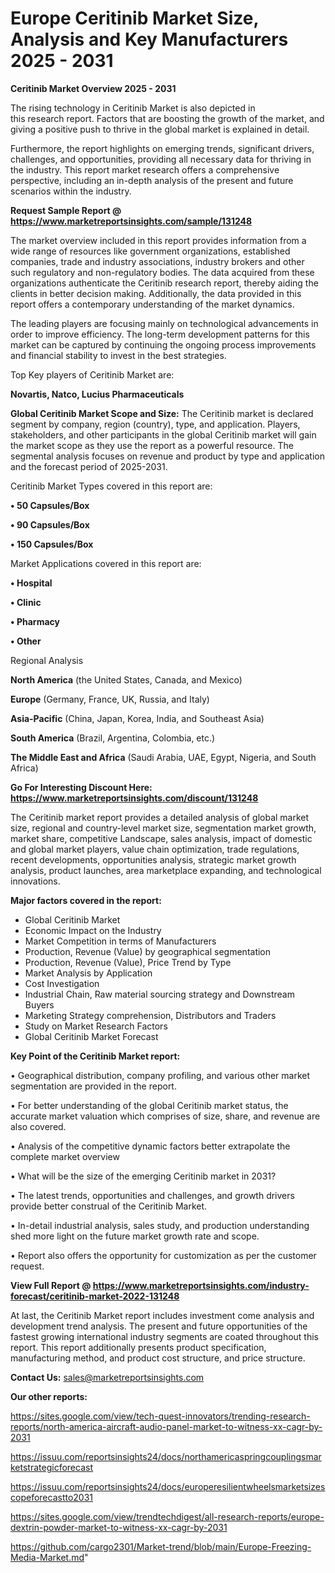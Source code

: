 # Europe Ceritinib Market Size, Analysis and Key Manufacturers 2025 - 2031

<Strong> Ceritinib Market Overview 2025 - 2031</strong>

The rising technology in Ceritinib Market is also depicted in this research report. Factors that are boosting the growth of the market, and giving a positive push to thrive in the global market is explained in detail.

Furthermore, the report highlights on emerging trends, significant drivers, challenges, and opportunities, providing all necessary data for thriving in the industry. This report market research offers a comprehensive perspective, including an in-depth analysis of the present and future scenarios within the industry.

<strong>Request Sample Report @ <a href=https://www.marketreportsinsights.com/sample/131248>https://www.marketreportsinsights.com/sample/131248</a></strong>

The market overview included in this report provides information from a wide range of resources like government organizations, established companies, trade and industry associations, industry brokers and other such regulatory and non-regulatory bodies. The data acquired from these organizations authenticate the Ceritinib research report, thereby aiding the clients in better decision making. Additionally, the data provided in this report offers a contemporary understanding of the market dynamics.

The leading players are focusing mainly on technological advancements in order to improve efficiency. The long-term development patterns for this market can be captured by continuing the ongoing process improvements and financial stability to invest in the best strategies.

Top Key players of Ceritinib Market are:

<strong>Novartis, Natco, Lucius Pharmaceuticals</strong>

<strong><b>Global Ceritinib Market Scope and Size:</b></strong>
The Ceritinib market is declared segment by company, region (country), type, and application. Players, stakeholders, and other participants in the global Ceritinib market will gain the market scope as they use the report as a powerful resource. The segmental analysis focuses on revenue and product by type and application and the forecast period of 2025-2031.

Ceritinib Market Types covered in this report are:

<strong>• 50 Capsules/Box

• 90 Capsules/Box

• 150 Capsules/Box</strong>

Market Applications covered in this report are:

<strong>• Hospital

• Clinic

• Pharmacy

• Other</strong> 

Regional Analysis

<strong>North America</strong> (the United States, Canada, and Mexico)

<strong>Europe</strong> (Germany, France, UK, Russia, and Italy)

<strong>Asia-Pacific</strong> (China, Japan, Korea, India, and Southeast Asia)

<strong>South America</strong> (Brazil, Argentina, Colombia, etc.)

<strong>The Middle East and Africa</strong> (Saudi Arabia, UAE, Egypt, Nigeria, and South Africa)

<strong>Go For Interesting Discount Here: <a href=https://www.marketreportsinsights.com/discount/131248>https://www.marketreportsinsights.com/discount/131248</a></strong>

The Ceritinib market report provides a detailed analysis of global market size, regional and country-level market size, segmentation market growth, market share, competitive Landscape, sales analysis, impact of domestic and global market players, value chain optimization, trade regulations, recent developments, opportunities analysis, strategic market growth analysis, product launches, area marketplace expanding, and technological innovations.

<strong><b>Major factors covered in the report:</b></strong>
<ul>
  <li>Global Ceritinib Market </li>
  <li>Economic Impact on the Industry</li>
  <li>Market Competition in terms of Manufacturers</li>
  <li>Production, Revenue (Value) by geographical segmentation</li>
  <li>Production, Revenue (Value), Price Trend by Type</li>
  <li>Market Analysis by Application</li>
  <li>Cost Investigation</li>
  <li>Industrial Chain, Raw material sourcing strategy and Downstream Buyers</li>
  <li>Marketing Strategy comprehension, Distributors and Traders</li>
  <li>Study on Market Research Factors</li>
  <li>Global Ceritinib Market Forecast</li>
</ul>

<strong><b>Key Point of the Ceritinib Market report:</b></strong>

• Geographical distribution, company profiling, and various other market segmentation are provided in the report.

• For better understanding of the global Ceritinib market status, the accurate market valuation which comprises of size, share, and revenue are also covered.

• Analysis of the competitive dynamic factors better extrapolate the complete market overview

• What will be the size of the emerging Ceritinib market in 2031?

• The latest trends, opportunities and challenges, and growth drivers provide better construal of the Ceritinib Market.

• In-detail industrial analysis, sales study, and production understanding shed more light on the future market growth rate and scope.

• Report also offers the opportunity for customization as per the customer request.

<strong><b>View Full Report @ <a href=https://www.marketreportsinsights.com/industry-forecast/ceritinib-market-2022-131248>https://www.marketreportsinsights.com/industry-forecast/ceritinib-market-2022-131248</a></b></strong>


At last, the Ceritinib Market report includes investment come analysis and development trend analysis. The present and future opportunities of the fastest growing international industry segments are coated throughout this report. This report additionally presents product specification, manufacturing method, and product cost structure, and price structure.

<strong>Contact Us:</strong>
sales@marketreportsinsights.com

<strong>Our other reports:</strong>

<a href=https://sites.google.com/view/tech-quest-innovators/trending-research-reports/north-america-aircraft-audio-panel-market-to-witness-xx-cagr-by-2031>https://sites.google.com/view/tech-quest-innovators/trending-research-reports/north-america-aircraft-audio-panel-market-to-witness-xx-cagr-by-2031</a>

<a href=https://issuu.com/reportsinsights24/docs/northamericaspringcouplingsmarketstrategicforecast>https://issuu.com/reportsinsights24/docs/northamericaspringcouplingsmarketstrategicforecast</a>

<a href=https://issuu.com/reportsinsights24/docs/europeresilientwheelsmarketsizescopeforecastto2031>https://issuu.com/reportsinsights24/docs/europeresilientwheelsmarketsizescopeforecastto2031</a>

<a href=https://sites.google.com/view/trendtechdigest/all-research-reports/europe-dextrin-powder-market-to-witness-xx-cagr-by-2031>https://sites.google.com/view/trendtechdigest/all-research-reports/europe-dextrin-powder-market-to-witness-xx-cagr-by-2031</a>

<a href=https://github.com/cargo2301/Market-trend/blob/main/Europe-Freezing-Media-Market.md>https://github.com/cargo2301/Market-trend/blob/main/Europe-Freezing-Media-Market.md</a>"
